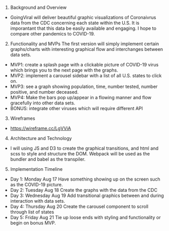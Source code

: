 1. Background and Overview 
 * GoingViral will deliver beautiful graphic visualizations of Coronaivrus data 
 from the CDC concerning each state within the U.S. It is imporantant that this data be easily available and engaging. I hope to compare other pandemics to COVID-19. 

2. Functionality and MVPs 
 The first version will simply implement certain graphs/charts with interesting graphical flow and interchanges between data sets.
 * MVP1: create a splash page with a clickable picture of COVID-19 virus which brings you to the next page with the graphs.
 * MVP2: implement a carousel sidebar with a list of all U.S. states to click on.
 * MVP3: see a graph showing population, time, number tested, number positive, and number deceased.
 * MVP4: Make the bars pop up/appear in a flowing manner and flow gracefully into other data sets.
 * BONUS: integrate other viruses which will require different API

3. Wireframes 
 * https://wireframe.cc/LgVViA
 
4. Architecture and Technology 
 * I will using JS and D3 to create the graphical transitions, and html and scss to style and structure the DOM. Webpack will be used as the bundler and babel as the transpiler.
5. Implementation Timeline 
 * Day 1: Monday Aug 17
   Have something showing up on the screen such as the COVID-19 picture.
 * Day 2: Tuesday Aug 18 
   Create the graphs with the data from the CDC
 * Day 3: Wednesday Aug 19
   Add transitional graphics between and during interaction with data sets.
 * Day 4: Thursday Aug 20
   Create the carousel component to scroll through list of states 
 * Day 5: Friday Aug 21
   Tie up loose ends with styling and functionality or begin on bonus MVP.
